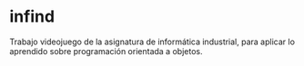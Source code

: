# infind
Trabajo videojuego de la asignatura de informática industrial, para aplicar lo aprendido sobre programación orientada a objetos.
